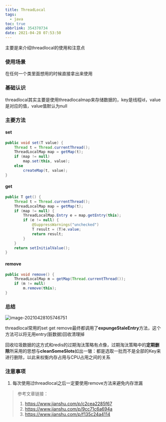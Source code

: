 ```yaml
---
title: ThreadLocal
tags:
  - java
toc: true
abbrlink: 354370734
date: 2021-04-28 07:53:50
---
```


主要是来介绍threadlocal的使用和注意点

<!-- more -->

### 使用场景

在任何一个类里面想用的时候直接拿出来使用

### 基础认识

threadlocal其实主要是使用threadlocalmap来存储数据的，key是线程id，value是对应的值，value值默认为null

### 主要方法

#### set

```java
public void set(T value) {
    Thread t = Thread.currentThread();
    ThreadLocalMap map = getMap(t);
    if (map != null)
        map.set(this, value);
    else
        createMap(t, value);
}
```

#### get

```java
public T get() {
    Thread t = Thread.currentThread();
    ThreadLocalMap map = getMap(t);
    if (map != null) {
        ThreadLocalMap.Entry e = map.getEntry(this);
        if (e != null) {
            @SuppressWarnings("unchecked")
            T result = (T)e.value;
            return result;
        }
    }
    return setInitialValue();
}
```

#### remove

```java
public void remove() {
    ThreadLocalMap m = getMap(Thread.currentThread());
    if (m != null)
        m.remove(this);
}
```

### 总结

![image-20210428105746751](https://gitee.com/flow_disaster/blog-map-bed/raw/master/img/image-20210428105746751.png)

threadlocal常用的set get remove最终都调用了**expungeStaleEntry**方法，这个方法可以将无用entry(脏数据)回收清理掉

回收垃圾数据的这方式和redis的过期淘汰策略有点像，过期淘汰策略中的**定期删除**所采用的思想与**cleanSomeSlots**如出一辙：都是选取一批而不是全部的Key来进行删除，以此来权衡内存占用与CPU占用之间的关系

### 注意事项

1. 每次使用过threadlocal之后一定要使用remove方法来避免内存泄漏

> 参考文章链接：
>
> 1. https://www.jianshu.com/p/c2cea2285f67
> 2. https://www.jianshu.com/p/9cc71c6a694a
> 3. https://www.jianshu.com/p/f135c24a4114